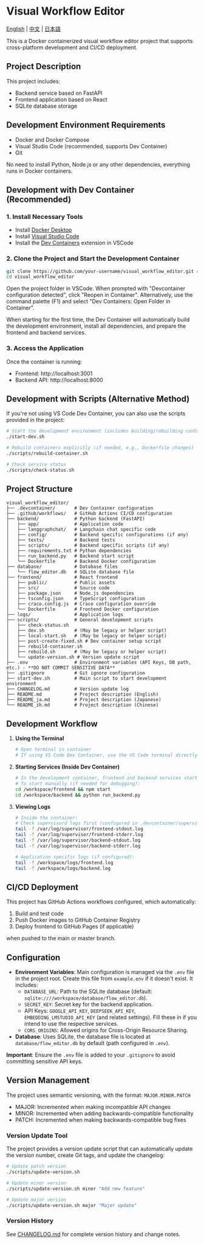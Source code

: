 # Visual Workflow Editor

[English](README.md) | [中文](README_zh.md) | [日本語](README_ja.md)

This is a Docker containerized visual workflow editor project that supports cross-platform development and CI/CD deployment.

## Project Description

This project includes:

- Backend service based on FastAPI
- Frontend application based on React
- SQLite database storage

## Development Environment Requirements

- Docker and Docker Compose
- Visual Studio Code (recommended, supports Dev Container)
- Git

No need to install Python, Node.js or any other dependencies, everything runs in Docker containers.

## Development with Dev Container (Recommended)

### 1. Install Necessary Tools

- Install [Docker Desktop](https://www.docker.com/products/docker-desktop)
- Install [Visual Studio Code](https://code.visualstudio.com/)
- Install the [Dev Containers](https://marketplace.visualstudio.com/items?itemName=ms-vscode-remote.remote-containers) extension in VSCode

### 2. Clone the Project and Start the Development Container

```bash
git clone https://github.com/your-username/visual_workflow_editor.git # Replace with your repository URL
cd visual_workflow_editor
```

Open the project folder in VSCode. When prompted with "Devcontainer configuration detected", click "Reopen in Container". Alternatively, use the command palette (F1) and select "Dev Containers: Open Folder in Container".

When starting for the first time, the Dev Container will automatically build the development environment, install all dependencies, and prepare the frontend and backend services.

### 3. Access the Application

Once the container is running:

- Frontend: http://localhost:3001
- Backend API: http://localhost:8000

## Development with Scripts (Alternative Method)

If you're not using VS Code Dev Container, you can also use the scripts provided in the project:

```bash
# Start the development environment (includes building/rebuilding containers)
./start-dev.sh

# Rebuild containers explicitly (if needed, e.g., Dockerfile changes)
./scripts/rebuild-container.sh

# Check service status
./scripts/check-status.sh
```

## Project Structure

```
visual_workflow_editor/
├── .devcontainer/       # Dev Container configuration
├── .github/workflows/   # GitHub Actions CI/CD configuration
├── backend/             # Python backend (FastAPI)
│   ├── app/             # Application code
│   ├── langgraphchat/   # Langchain chat specific code
│   ├── config/          # Backend specific configurations (if any)
│   ├── tests/           # Backend tests
│   ├── scripts/         # Backend specific scripts (if any)
│   ├── requirements.txt # Python dependencies
│   ├── run_backend.py   # Backend start script
│   └── Dockerfile       # Backend Docker configuration
├── database/            # Database files
│   └── flow_editor.db   # SQLite database file
├── frontend/            # React frontend
│   ├── public/          # Public assets
│   ├── src/             # Source code
│   ├── package.json     # Node.js dependencies
│   ├── tsconfig.json    # TypeScript configuration
│   ├── craco.config.js  # Craco configuration override
│   └── Dockerfile       # Frontend Docker configuration
├── logs/                # Application logs
├── scripts/             # General development scripts
│   ├── check-status.sh
│   ├── dev.sh           # (May be legacy or helper script)
│   ├── local-start.sh   # (May be legacy or helper script)
│   ├── post-create-fixed.sh # Dev container setup script
│   ├── rebuild-container.sh
│   ├── rebuild.sh       # (May be legacy or helper script)
│   └── update-version.sh # Version update script
├── .env                 # Environment variables (API Keys, DB path, etc.) - **DO NOT COMMIT SENSITIVE DATA**
├── .gitignore           # Git ignore configuration
├── start-dev.sh         # Main script to start development environment
├── CHANGELOG.md         # Version update log
├── README.md            # Project description (English)
├── README_ja.md         # Project description (Japanese)
└── README_zh.md         # Project description (Chinese)
```

## Development Workflow

1. **Using the Terminal**

   ```bash
   # Open terminal in container
   # If using VS Code Dev Container, use the VS Code terminal directly
   ```

2. **Starting Services (Inside Dev Container)**

   ```bash
   # In the development container, frontend and backend services start automatically via supervisord (check .devcontainer/devcontainer.json and scripts/post-create-fixed.sh)
   # To start manually (if needed for debugging):
   cd /workspace/frontend && npm start
   cd /workspace/backend && python run_backend.py
   ```

3. **Viewing Logs**

   ```bash
   # Inside the container:
   # Check supervisord logs first (configured in .devcontainer/supervisor/supervisord.conf)
   tail -f /var/log/supervisor/frontend-stdout.log
   tail -f /var/log/supervisor/frontend-stderr.log
   tail -f /var/log/supervisor/backend-stdout.log
   tail -f /var/log/supervisor/backend-stderr.log

   # Application specific logs (if configured):
   tail -f /workspace/logs/frontend.log
   tail -f /workspace/logs/backend.log
   ```

## CI/CD Deployment

This project has GitHub Actions workflows configured, which automatically:

1. Build and test code
2. Push Docker images to GitHub Container Registry
3. Deploy frontend to GitHub Pages (if applicable)

when pushed to the main or master branch.

## Configuration

- **Environment Variables**: Main configuration is managed via the `.env` file in the project root. Create this file from `example.env` if it doesn't exist. It includes:
  - `DATABASE_URL`: Path to the SQLite database (default: `sqlite:////workspace/database/flow_editor.db`).
  - `SECRET_KEY`: Secret key for the backend application.
  - API Keys: `GOOGLE_API_KEY`, `DEEPSEEK_API_KEY`, `EMBEDDING_LMSTUDIO_API_KEY` (and related settings). Fill these in if you intend to use the respective services.
  - `CORS_ORIGINS`: Allowed origins for Cross-Origin Resource Sharing.
- **Database**: Uses SQLite, the database file is located at `database/flow_editor.db` by default (path configured in `.env`).

**Important**: Ensure the `.env` file is added to your `.gitignore` to avoid committing sensitive API keys.

## Version Management

The project uses semantic versioning, with the format: `MAJOR.MINOR.PATCH`

- MAJOR: Incremented when making incompatible API changes
- MINOR: Incremented when adding backwards-compatible functionality
- PATCH: Incremented when making backwards-compatible bug fixes

### Version Update Tool

The project provides a version update script that can automatically update the version number, create Git tags, and update the changelog:

```bash
# Update patch version
./scripts/update-version.sh

# Update minor version
./scripts/update-version.sh minor "Add new feature"

# Update major version
./scripts/update-version.sh major "Major update"
```

### Version History

See [CHANGELOG.md](CHANGELOG.md) for complete version history and change notes.
